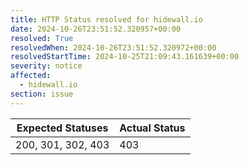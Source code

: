 ```yaml
---
title: HTTP Status resolved for hidewall.io
date: 2024-10-26T23:51:52.320957+00:00
resolved: True
resolvedWhen: 2024-10-26T23:51:52.320972+00:00
resolvedStartTime: 2024-10-25T21:09:43.161639+00:00
severity: notice
affected:
  - hidewall.io
section: issue
---
```


| Expected Statuses | Actual Status  |
|-------------------|----------------|
| 200, 301, 302, 403 | 403 |
